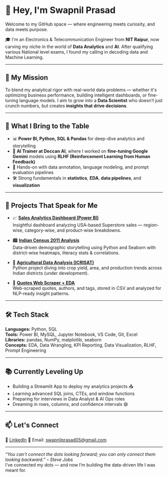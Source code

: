 # 👋 Hey, I'm Swapnil Prasad

Welcome to my GitHub space — where engineering meets curiosity, and data meets purpose.

🎓 I'm an Electronics & Telecommunication Engineer from **NIT Raipur**, now carving my niche in the world of **Data Analytics** and **AI**. After qualifying various National level exams, I found my calling in decoding data and Machine Learning.

---

## 🚀 My Mission

To blend my analytical rigor with real-world data problems — whether it's optimizing business performance, building intelligent dashboards, or fine-tuning language models. I aim to grow into a **Data Scientist** who doesn’t just crunch numbers, but creates **insights that drive decisions**.

---

## 🧠 What I Bring to the Table

- 📊 **Power BI, Python, SQL & Pandas** for deep-dive analytics and storytelling  
- 🤖 **AI Trainer at Deccan AI**, where I worked on **fine-tuning Google Gemini** models using **RLHF (Reinforcement Learning from Human Feedback)**  
- 🧠 Hands-on with data annotation, language modeling, and prompt evaluation pipelines  
- 🛠️ Strong fundamentals in **statistics**, **EDA**, **data pipelines**, and **visualization**

---

## 📂 Projects That Speak for Me

- 📈 [**Sales Analytics Dashboard (Power BI)**](https://github.com/swapnilprasad69/Superstore-Sales-Analysis-Dashboard-USA-Regions-Categories-)  
  Insightful dashboard analyzing USA-based Superstore sales — region-wise, category-wise, and product-wise breakdowns.

- 🏙️ [**Indian Census 2011 Analysis**](https://github.com/swapnilprasad69/Indian-Census-2011-Analysis/tree/main)  
  Data-driven demographic storytelling using Python and Seaborn with district-wise heatmaps, literacy stats & correlations.

- 🌾 [**Agricultural Data Analysis (ICRISAT)**](https://github.com/swapnilprasad69/Indian-Agriculture-Data-Analysis)  
  Python project diving into crop yield, area, and production trends across Indian districts (under development).

- 💬 [**Quotes Web Scraper + EDA**](https://github.com/swapnilprasad69/Build-Week-Project-2)  
  Web-scraped quotes, authors, and tags, stored in CSV and analyzed for NLP-ready insight patterns.

---

## 🛠️ Tech Stack

**Languages:** Python, SQL  
**Tools:** Power BI, MySQL, Jupyter Notebook, VS Code, Git, Excel  
**Libraries:** pandas, NumPy, matplotlib, seaborn  
**Concepts:** EDA, Data Wrangling, KPI Reporting, Data Visualization, RLHF, Prompt Engineering

---

## 📚 Currently Leveling Up

- Building a Streamlit App to deploy my analytics projects 📤  
- Learning advanced SQL joins, CTEs, and window functions  
- Preparing for interviews in Data Analyst & AI Ops roles  
- Dreaming in rows, columns, and confidence intervals 😄

---

## 📫 Let's Connect

🔗 [LinkedIn]([https://www.linkedin.com/in/swapnilprasad](https://in.linkedin.com/in/swapnil-prasad-387295178))  
📧 Email: swapnilprasad05@gmail.com  

---

_“You can’t connect the dots looking forward; you can only connect them looking backward.” – Steve Jobs_  
I’ve connected my dots — and now I’m building the data-driven life I was meant for.

